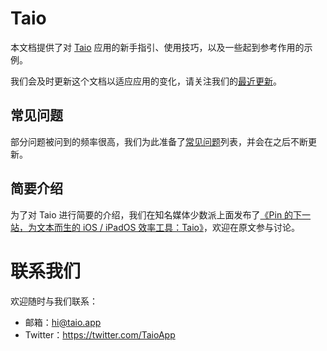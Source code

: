 # Taio

本文档提供了对 [Taio](https://taio.app/bo/) 应用的新手指引、使用技巧，以及一些起到参考作用的示例。

我们会及时更新这个文档以适应应用的变化，请关注我们的[最近更新](bo/whatsnew.md)。

## 常见问题

部分问题被问到的频率很高，我们为此准备了[常见问题](bo/faq.md)列表，并会在之后不断更新。

## 简要介绍

为了对 Taio 进行简要的介绍，我们在知名媒体少数派上面发布了[《Pin 的下一站，为文本而生的 iOS / iPadOS 效率工具：Taio》](https://sspai.com/post/63729)，欢迎在原文参与讨论。

# 联系我们

欢迎随时与我们联系：

- 邮箱：[hi@taio.app](mailto:hi@taio.app)
- Twitter：https://twitter.com/TaioApp